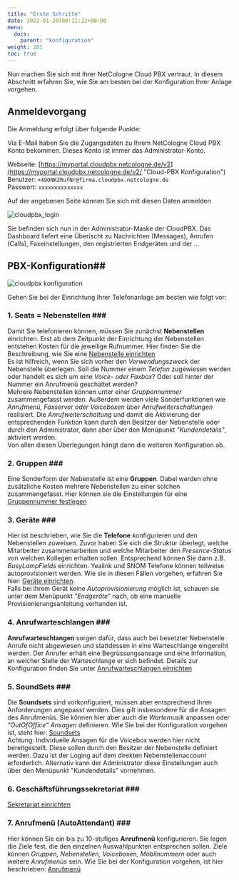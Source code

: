 ```yaml
---
title: "Erste Schritte"
date: 2022-01-20T00:11:22+00:00
menu:
  docs:
    parent: "konfiguration"
weight: 201
toc: true
---
```


Nun machen Sie sich mit Ihrer NetCologne Cloud PBX vertraut. In diesem Abschnitt erfahren Sie, wie Sie am besten bei der Konfiguration Ihrer Anlage vorgehen.

## Anmeldevorgang

Die Anmeldung erfolgt über folgende Punkte:

Via E-Mail haben Sie die Zugangsdaten zu Ihrem NetCologne Cloud PBX Konto bekommen. Dieses Konto ist immer das Administrator-Konto. 

Webseite: [https://myportal.cloudpbx.netcologne.de/v2](https://myportal.cloudpbx.netcologne.de/v2/ "Cloud-PBX Konfiguration")   
Benutzer: `+49ONKZRufNr@firma.cloudpbx.netcologne.de`  
Passwort: `xxxxxxxxxxxxxx`  

Auf der angebenen Seite können Sie sich mit diesen Daten anmelden

![cloudpbx_login](https://user-images.githubusercontent.com/98753538/152331121-be008d22-e8da-4997-88f2-47daf5f423f7.jpg)

Sie befinden sich nun in der Administrator-Maske der CloudPBX. Das Dashboard liefert eine Überischt zu Nachrichten (Messages), Anrufen (Calls), Faxeinstellungen, den registrierten Endgeräten und der ...

## PBX-Konfiguration##

![cloudpbx konfiguration](https://user-images.githubusercontent.com/98753538/158146352-44ab0a62-5820-434c-b90d-a19b127380f2.jpg)

Gehen Sie bei der Einrichtung Ihrer Telefonanlage am besten wie folgt vor:

### 1. Seats = Nebenstellen ### <br>
Damit Sie telefonieren können, müssen Sie zunächst **Nebenstellen** einrichten. Erst ab dem Zeitpunkt der Einrichtung der Nebenstellen entstehen Kosten für die jeweilige Rufnummer. Hier finden Sie die Beschreibung, wie Sie eine [Nebenstelle einrichten](https://cloudpbx-doku.netcologne.de/docs/konfiguration/seats/) <br>
Es ist hilfreich, wenn Sie sich vorher den *Verwendungszweck* der Nebenstelle überlegen. Soll die Nummer einem *Telefon* zugewiesen werden oder handelt es sich um eine *Voice- oder Faxbox*? Oder soll hinter der Nummer ein Anrufmenü geschaltet werden? <br>
Mehrere Nebenstellen können unter einer *Gruppennummer* zusammengefasst werden. Außerdem werden viele Sonderfunktionen wie *Anrufmenü, Faxserver oder Voiceboxen* über *Anrufweiterschaltungen* realisiert. Die *Anrufweiterschaltung* und damit die Aktivierung der entsprechenden Funktion kann durch den Besitzer der Nebenstelle oder durch den Administrator, dann aber über den Menüpunkt *"Kundendetails"*, aktiviert werden. <br>
Von allen diesen Überlegungen hängt dann die weiteren Konfiguration ab. <br> 

### 2. Gruppen ### <br>
Eine Sonderform der Nebenstelle ist eine **Gruppen**. Dabei werden ohne zusätzliche Kosten mehrere Nebenstellen zu einer solchen zusammengefasst. Hier können sie die Einstellungen für eine [Gruppennummer festlegen](https://cloudpbx-doku.netcologne.de/docs/konfiguration/gruppen/) <br>

### 3. Geräte ### <br>
Hier ist beschrieben, wie Sie die **Telefone** konfigurieren und den Nebenstellen zuweisen. Zuvor haben Sie sich die Struktur überlegt, welche Mitarbeiter zusammenarbeiten und welche Mitarbeiter den *Presence-Status* von welchen Kollegen erhalten sollen. Entsprechend können Sie dann z.B. *BusyLampFields* einrichten.
Yealink und SNOM Telefone können teilweise autoprovisioniert werden. Wie sie in diesen Fällen vorgehen, erfahren Sie hier: [Geräte einrichten](https://cloudpbx-doku.netcologne.de/docs/konfiguration/geraete/#einrichten-von-ger%C3%A4ten). <br>
Falls bei ihrem Gerät keine *Autoprovisionierung* möglich ist, schauen sie unter dem Menüpunkt *"Endgeräte"* nach, ob eine manuelle Provisionierungsanleitung vorhanden ist.   

### 4. Anrufwarteschlangen ### <br>
**Anrufwarteschlangen** sorgen dafür, dass auch bei besetzter Nebenstelle Anrufe nicht abgewiesen und stattdessen in eine Warteschlange eingereiht werden.
Der Anrufer erhält eine Begrüssungsansage und eine Information, an welcher Stelle der Warteschlange er sich befindet. Details zur Konfiguration finden Sie unter [Anrufwarteschlangen einrichten](https://cloudpbx-doku.netcologne.de/docs/konfiguration/anrufwarteschlangen-einrichten/) <br>

### 5. SoundSets ### <br>
Die **Soundsets** sind vorkonfiguriert, müssen aber entsprechend Ihren Anforderungen angepasst werden. Dies gilt insbesondere für die Ansagen des Anrufmenüs. Sie können hier aber auch die *Wartemusik* anpassen oder *"OutOfOffice" Ansagen* definieren. Wie Sie bei der Konfiguration vorgehen ist, steht hier: [Soundsets](https://cloudpbx-doku.netcologne.de/docs/konfiguration/sound-sets/) <br>
Achtung: Individuelle Ansagen für die Voicebox werden hier nicht bereitgestellt. Diese sollen durch den Besitzer der Nebenstelle definiert werden. Dazu ist der Loging auf dem direkten Nebenstellenaccount erforderlich. Alternativ kann der Administrator diese Einstellungen auch über den Menüpunkt "Kundendetails" vornehmen. 

### 6. Geschäftsführungssekretariat ### <br>
[Sekretariat einrichten](https://cloudpbx-doku.netcologne.de/docs/konfiguration/sekretariat-einrichten/) <br>

### 7. Anrufmenü (AutoAttendant) ### <br>
Hier können Sie ein bis zu 10-stufiges **Anrufmenü** konfigurieren. Sie legen die Ziele fest, die den einzelnen Auswahlpunkten entsprechen sollen. Ziele können *Gruppen, Nebenstellen, Voiceboxen, Mobilnummern* oder auch weitere *Anrufmenüs* sein. Wie Sie bei der Konfiguration vorgehen, ist hier beschrieben: [Anrufmenü](https://cloudpbx-doku.netcologne.de/docs/konfiguration/anrufmenue/) <br>
